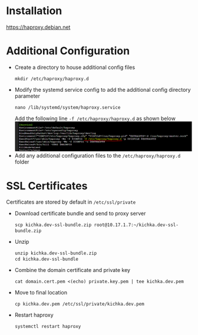 # Installation
https://haproxy.debian.net

# Additional Configuration
- Create a directory to house additional config files
  ```shell
  mkdir /etc/haproxy/haproxy.d
  ```
- Modify the systemd service config to add the additional config directory parameter
  ```shell
  nano /lib/systemd/system/haproxy.service
  ```
  Add the following line `-f /etc/haproxy/haproxy.d` as shown below
  ![alterservice](./assets/alterservice.png)
- Add any additional configuration files to the `/etc/haproxy/haproxy.d` folder

# SSL Certificates
Certificates are stored by default in `/etc/ssl/private`

- Download certificate bundle and send to proxy server
  ```shell
  scp kichka.dev-ssl-bundle.zip root@10.17.1.7:~/kichka.dev-ssl-bundle.zip
  ```

- Unzip
  ```shell
  unzip kichka.dev-ssl-bundle.zip
  cd kichka.dev-ssl-bundle
  ```

- Combine the domain certificate and private key
  ```shell
  cat domain.cert.pem <(echo) private.key.pem | tee kichka.dev.pem
  ```

- Move to final location
  ```shell
  cp kichka.dev.pem /etc/ssl/private/kichka.dev.pem
  ```

- Restart haproxy
  ```shell
  systemctl restart haproxy
  ```
